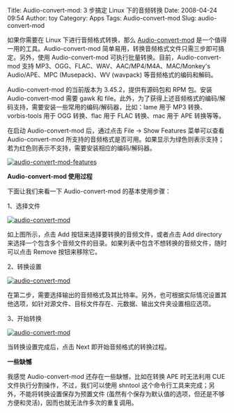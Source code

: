 Title: Audio-convert-mod: 3 步搞定 Linux 下的音频转换
Date: 2008-04-24 09:54
Author: toy
Category: Apps
Tags: Audio-convert-mod
Slug: audio-convert-mod

如果你需要在 Linux 下进行音频格式转换，那么
[Audio-convert-mod](http://www.diffingo.com/content/view/13/47/lang,en/)
是一个值得一用的工具。Audio-convert-mod
简单易用，转换音频格式文件只需三步即可搞定。另外，使用 Audio-convert-mod
可执行批量转换。目前，Audio-convert-mod 支持
MP3、OGG、FLAC、WAV、AAC/MP4/M4A、MAC/Monkey's Audio/APE、MPC
(Musepack)、WV (wavpack) 等音频格式的编码和解码。

Audio-convert-mod 的当前版本为 3.45.2，提供有源码包和 RPM 包。安装
Audio-convert-mod 需要 gawk 和
file。此外，为了获得上述音频格式的编码/解码支持，需要安装一些常用的编码/解码器，比如：lame
用于 MP3 转换、vorbis-tools 用于 OGG 转换、flac 用于 FLAC 转换、mac 用于
APE 转换等等。

在启动 Audio-convert-mod 后，通过点击 File → Show Features 菜单可以查看
Audio-convert-mod
所支持的音频格式是否可用。如果显示为绿色则表示支持；若为红色则表示不支持，需要安装相应的编码/解码器。

[![audio-convert-mod-features](http://i.linuxtoy.org/i/2008/04/audio-convert-mod-features-thumb.png)](http://i.linuxtoy.org/i/2008/04/audio-convert-mod-features.png)

**Audio-convert-mod 使用过程**

下面让我们来看一下 Audio-convert-mod 的基本使用步骤：

1、选择文件

[![audio-convert-mod](http://i.linuxtoy.org/i/2008/04/audio-convert-mod1-thumb.png)](http://i.linuxtoy.org/i/2008/04/audio-convert-mod1.png)

如上图所示，点击 Add 按钮来选择要转换的音频文件，或者点击 Add directory
来选择一个包含多个音频文件的目录。如果列表中包含不想转换的音频文件，随时可以点击
Remove 按钮来移除它。

2、转换设置

[![audio-convert-mod](http://i.linuxtoy.org/i/2008/04/audio-convert-mod2-thumb.png)](http://i.linuxtoy.org/i/2008/04/audio-convert-mod2.png)

在第二步，需要选择输出的音频格式及其比特率。另外，也可根据实际情况设置其他选项，如针对源文件、目标文件存在、元数据、输出文件夹设置相应选项。

3、开始转换

[![audio-convert-mod](http://i.linuxtoy.org/i/2008/04/audio-convert-mod3-thumb.png)](http://i.linuxtoy.org/i/2008/04/audio-convert-mod3.png)

当转换设置完成后，点击 Next 即开始音频格式的转换过程。

**一些缺憾**

我感觉 Audio-convert-mod 还存在一些缺憾，比如在转换 APE 时无法利用 CUE
文件执行分割操作，不过，我们可以使用 shntool
这个命令行工具来完成；另外，不能将转换设置保存为预置文件
(虽然有个保存为默认值的选项，但还是不够方便和灵活)，因而也就无法作多次的重复调用。
